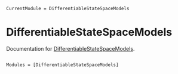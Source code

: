 ```@meta
CurrentModule = DifferentiableStateSpaceModels
```

# DifferentiableStateSpaceModels

Documentation for [DifferentiableStateSpaceModels](https://github.com/jlperla/DifferentiableStateSpaceModels.jl).

```@index
```

```@autodocs
Modules = [DifferentiableStateSpaceModels]
```
